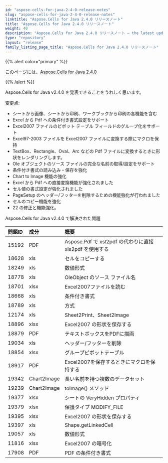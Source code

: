 ```yaml
---
id: "aspose-cells-for-java-2-4-0-release-notes"
slug: "aspose-cells-for-java-2-4-0-release-notes"
linktitle: "Aspose.Cells for Java 2.4.0 リリースノート"
title: "Aspose.Cells for Java 2.4.0 リリースノート"
weight: 40
description: "Aspose.Cells for Java 2.4.0 リリースノート – the latest updates and fixes."
type: "repository"
layout: "release"
family_listing_page_title: "Aspose.Cells for Java 2.4.0 リリースノート"
---
```

{{% alert color="primary" %}} 

このページには、[Aspose.Cells for Java 2.4.0](https://releases.aspose.com/cells/java/new-releases/aspose.cells-for-java-2.4.0/)

{{% /alert %}} 

Aspose.Cells for Java v2.4.0 を発表できることをうれしく思います。

変更点:

- シートから画像、シートから印刷、ワークブックから印刷の各機能を含む
- Excel から Pdf への条件付き書式設定をサポート
- Excel2007 ファイルのピボット テーブル フィールドのグループ化をサポート
- Excel97-2003 ファイルを Excel2007 ファイルに変換する際にマクロを保持
- TextBox、Rectangle、Oval、Arc などの Pdf ファイルに変換するときに形状をレンダリングします。
- Ole オブジェクトのソース ファイルの完全な名前の取得/設定をサポート
- 条件付き書式の読み込み・保存を強化
- Chart to Image 機能の強化
- Excel から Pdf への直接変換機能が強化されました
- セル値の書式設定が強化されました
- PageSetup のヘッダー/フッターを削除するための機能強化が行われました
- セルのコピー機能を強化
- 22 の修正と機能強化。

 Aspose.Cells for Java v2.4.0 で解決された問題

|**問題ID** |**成分** |**概要** |
|:- |:- |:- |
|15192 | PDF|Aspose.Pdf で xsl2pdf の代わりに直接 xls2pdf を使用する|
|18628 |xls|セルをコピーする|
|18249 |xls|数値形式|
|18778 |xls|OleObject のソース ファイル名|
|18701 | xlsx|Excel2007ファイルを読む|
|18668 |xls|条件付き書式|
|18789 |xls|方式|
|12174 |xls|Sheet2Print、Sheet2Image|
|18896 | xlsx| Excel2007 の形状を保存する|
|18879 | PDF|テキストボックスをPDFに描画|
|19034 |xls|ヘッダー/フッターを削除|
|18854 | xlsx|グループピボットテーブル|
|18917 | PDF|Excel2007を保存するときにマクロを保持する|
|19342 |Chart2Image|長い名前を持つ複数のデータセット|
|19239 |Chart2Image|toImage() メソッド|
|19377 | xlsx|シートの VeryHidden プロパティ|
|19379 | xlsx|保護タイプ MODIFY_FILE|
|19395 | xlsx| Excel2007 の形状を保存する|
|19397 |xls| Shape.getLinkedCell|
|19057 |xls|数値形式|
|11816 | xlsx| Excel2007 の暗号化|
|17908 | PDF|PDF の条件付き書式|


